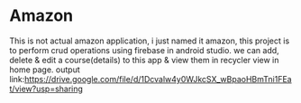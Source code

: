 # Amazon
This is not actual amazon application, i just named it amazon, this project is to perform crud operations using firebase in android studio.
we can add, delete & edit a course(details) to this app & view them in recycler view in home page.
output link:https://drive.google.com/file/d/1Dcvalw4y0WJkcSX_wBpaoHBmTni1FEat/view?usp=sharing
